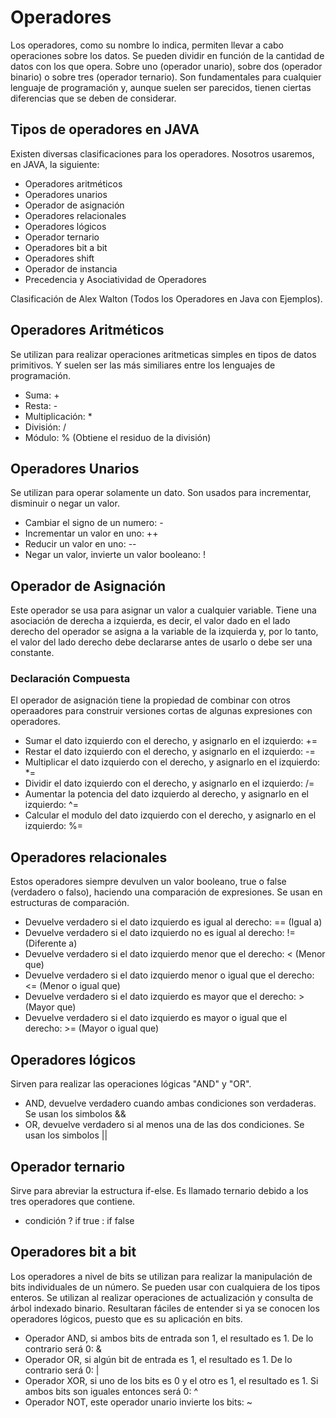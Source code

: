 # Operadores

Los operadores, como su nombre lo indica, permiten llevar a cabo operaciones sobre los datos. Se pueden dividir en función de la cantidad de datos con los que opera. Sobre uno (operador unario), sobre dos (operador binario) o sobre tres (operador ternario). Son fundamentales para cualquier lenguaje de programación y, aunque suelen ser parecidos, tienen ciertas diferencias que se deben de considerar.

## Tipos de operadores en JAVA

Existen diversas clasificaciones para los operadores. Nosotros usaremos, en JAVA, la siguiente:

- Operadores aritméticos
- Operadores unarios
- Operador de asignación
- Operadores relacionales
- Operadores lógicos
- Operador ternario
- Operadores bit a bit
- Operadores shift
- Operador de instancia
- Precedencia y Asociatividad de Operadores

Clasificación de Alex Walton (Todos los Operadores en Java con Ejemplos).

## Operadores Aritméticos

Se utilizan para realizar operaciones aritmeticas simples en tipos de datos primitivos. Y suelen ser las más similiares entre los lenguajes de programación.

- Suma: +
- Resta: -
- Multiplicación: *
- División: /
- Módulo: % (Obtiene el residuo de la división)

## Operadores Unarios

Se utilizan para operar solamente un dato. Son usados para incrementar, disminuir o negar un valor.

- Cambiar el signo de un numero: -
- Incrementar un valor en uno: ++
- Reducir un valor en uno: --
- Negar un valor, invierte un valor booleano: !

## Operador de Asignación

Este operador se usa para asignar un valor a cualquier variable.
Tiene una asociación de derecha a izquierda, es decir, el valor dado en el lado derecho del operador se asigna a la variable de la izquierda y, por lo tanto, el valor del lado derecho debe declararse antes de usarlo o debe ser una constante.

### Declaración Compuesta

El operador de asignación tiene la propiedad de combinar con otros operaadores para construir versiones cortas de algunas expresiones con operadores.

- Sumar el dato izquierdo con el derecho, y asignarlo en el izquierdo: +=
- Restar el dato izquierdo con el derecho, y asignarlo en el izquierdo: -=
- Multiplicar el dato izquierdo con el derecho, y asignarlo en el izquierdo: *=
- Dividir el dato izquierdo con el derecho, y asignarlo en el izquierdo: /=
- Aumentar la potencia del dato izquierdo al derecho, y asignarlo en el izquierdo: ^=
- Calcular el modulo del dato izquierdo con el derecho, y asignarlo en el izquierdo: %=

## Operadores relacionales

Estos operadores siempre devulven un valor booleano, true o false (verdadero o falso), haciendo una comparación de expresiones. Se usan en estructuras de comparación.

- Devuelve verdadero si el dato izquierdo es igual al derecho: == (Igual a)
- Devuelve verdadero si el dato izquierdo no es igual al derecho: != (Diferente a)
- Devuelve verdadero si el dato izquierdo menor que el derecho: < (Menor que)
- Devuelve verdadero si el dato izquierdo menor o igual que el derecho: <= (Menor o igual que)
- Devuelve verdadero si el dato izquierdo es mayor que el derecho: > (Mayor que)
- Devuelve verdadero si el dato izquierdo es mayor o igual que el derecho: >= (Mayor o igual que)

## Operadores lógicos

Sirven para realizar las operaciones lógicas "AND" y "OR".

- AND, devuelve verdadero cuando ambas condiciones son verdaderas. Se usan los simbolos &&
- OR, devuelve verdadero si al menos una de las dos condiciones. Se usan los simbolos ||

## Operador ternario

Sirve para abreviar la estructura if-else. Es llamado ternario debido a los tres operadores que contiene.

- condición ? if true : if false

## Operadores bit a bit

Los operadores a nivel de bits se utilizan para realizar la manipulación de bits individuales de un número. Se pueden usar con cualquiera de los tipos enteros. Se utilizan al realizar operaciones de actualización y consulta de árbol indexado binario. Resultaran fáciles de entender si ya se conocen los operadores lógicos, puesto que es su aplicación en bits.

- Operador AND, si ambos bits de entrada son 1, el resultado es 1. De lo contrario será 0: &
- Operador OR, si algún bit de entrada es 1, el resultado es 1. De lo contrario será 0: |
- Operador XOR, si uno de los bits es 0 y el otro es 1, el resultado es 1. Si ambos bits son iguales entonces será 0: ^
- Operador NOT, este operador unario invierte los bits: ~
